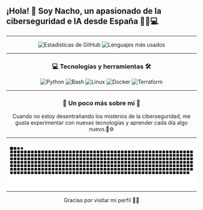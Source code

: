 <h2 align="left">¡Hola! 👋 Soy Nacho, un apasionado de la ciberseguridad e IA desde España 🕵️‍♂️💻</h2>

---

<div align="center">
  <img src="https://github-readme-stats.vercel.app/api?username=FalconAkantor&hide_title=false&hide_rank=false&show_icons=true&include_all_commits=true&count_private=true&disable_animations=false&theme=dracula&locale=en&hide_border=false" height="150" alt="Estadísticas de GitHub"  />
  <img src="https://github-readme-stats.vercel.app/api/top-langs?username=FalconAkantor&locale=en&hide_title=false&layout=compact&card_width=320&langs_count=5&theme=dracula&hide_border=false" height="150" alt="Lenguajes más usados"  />
</div>

---

<div align="center">
  <h3>💻 Tecnologías y herramientas 🛠️</h3>
  <img src="https://cdn.jsdelivr.net/gh/devicons/devicon/icons/python/python-original.svg" height="40" alt="Python" />
  <img src="https://cdn.jsdelivr.net/gh/devicons/devicon/icons/bash/bash-original.svg" height="40" alt="Bash" />
  <img src="https://cdn.jsdelivr.net/gh/devicons/devicon/icons/linux/linux-original.svg" height="40" alt="Linux" />
  <img src="https://cdn.jsdelivr.net/gh/devicons/devicon/icons/docker/docker-original.svg" height="40" alt="Docker" />
  <img src="https://cdn.jsdelivr.net/gh/devicons/devicon/icons/terraform/terraform-original.svg" height="40" alt="Terraform" />
</div>

---

<div align="center">
  <h3>🚀 Un poco más sobre mí 🚀</h3>
  <p>Cuando no estoy desentrañando los misterios de la ciberseguridad, me gusta experimentar con nuevas tecnologías y aprender cada día algo nuevo.🧠⚙️</p>
</div>

---

<div align="center">
  <img src="https://raw.githubusercontent.com/platane/snk/output/github-contribution-grid-snake-dark.svg" alt="Animación Snake" />
</div>

---

<p align="center">Gracias por visitar mi perfil 🚀✨</p>
